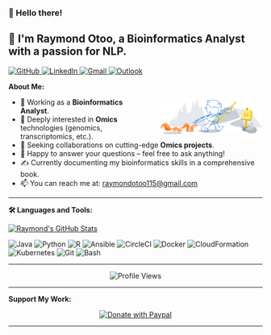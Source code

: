 ### 👋 Hello there!

## 🧬 I'm Raymond Otoo, a Bioinformatics Analyst with a passion for NLP.

<p align="left">
  <a href="https://github.com/rayotoo" target="_blank">
    <img src="https://img.shields.io/badge/-Github-000?style=for-the-badge&logo=Github&logoColor=white" alt="GitHub" />
  </a>
  <a href="https://www.linkedin.com/in/raymond-anan-otoo-8aa77424/" target="_blank">
    <img src="https://img.shields.io/badge/-LinkedIn-0077B5?style=for-the-badge&logo=linkedin&logoColor=white" alt="LinkedIn" />
  </a>
  <a href="mailto:raymondotoo115@gmail.com" target="_blank">
    <img src="https://img.shields.io/badge/-Gmail-EA4335?style=for-the-badge&logo=gmail&logoColor=white" alt="Gmail" />
  </a>
  <a href="mailto:raotoo@ualr.edu" target="_blank">
    <img src="https://img.shields.io/badge/-Outlook-0078D4?style=for-the-badge&logo=microsoftoutlook&logoColor=white" alt="Outlook" />
  </a>
</p>

**About Me:**

<img src="https://github.com/rayotoo/rayotoo/blob/main/git-header.svg" alt="Bioinformatics Illustration" width="40%" align="right" style="margin-left: 20px;" />

* 🔬 Working as a **Bioinformatics Analyst**.
* 🧬 Deeply interested in **Omics** technologies (genomics, transcriptomics, etc.).
* 🤝 Seeking collaborations on cutting-edge **Omics projects**.
* 💬 Happy to answer your questions – feel free to ask anything!
* ✍️ Currently documenting my bioinformatics skills in a comprehensive book.
* 📫 You can reach me at: raymondotoo115@gmail.com

---

**🛠️ Languages and Tools:**

<p align="left">
  <a href="https://github.com/rayotoo/handle-path-oz" target="_blank">
    <img src="https://github-readme-stats.vercel.app/api?username=rayotoo&show_icons=true&hide_border=true" alt="Raymond's GitHub Stats" />
  </a>
</p>

<p align="left">
  <img src="https://img.shields.io/badge/Java-ED8B00?style=for-the-badge&logo=openjdk&logoColor=white" alt="Java" />
  <img src="https://img.shields.io/badge/Python-3776AB?style=for-the-badge&logo=python&logoColor=white" alt="Python" />
  <img src="https://img.shields.io/badge/R-276DC3?style=for-the-badge&logo=r-project&logoColor=white" alt="R" />
  <img src="https://img.shields.io/badge/Ansible-EE0000?style=for-the-badge&logo=ansible&logoColor=white" alt="Ansible" />  
  <img src="https://img.shields.io/badge/CircleCI-343434?style=for-the-badge&logo=circleci&logoColor=white" alt="CircleCI" />
  <img src="https://img.shields.io/badge/Docker-2496ED?style=for-the-badge&logo=docker&logoColor=white" alt="Docker" />
  <img src="https://img.shields.io/badge/CloudFormation-38CFC6?style=for-the-badge&logo=amazonwebservices&logoColor=white" alt="CloudFormation" />
  <img src="https://img.shields.io/badge/Kubernetes-326CE5?style=for-the-badge&logo=kubernetes&logoColor=white" alt="Kubernetes" />
  <img src="https://img.shields.io/badge/Git-F05032?style=for-the-badge&logo=git&logoColor=white" alt="Git" />
  <img src="https://img.shields.io/badge/Bash-4EAA25?style=for-the-badge&logo=gnu-bash&logoColor=white" alt="Bash" />
</p>

---

<p align="center">
  <img src="https://views.whatilearened.today/views/github/rayotoo/rayotoo.svg" alt="Profile Views" />
</p>

---

**Support My Work:**

<p align="center">
  <a href="https://www.paypal.com/donate/?hosted_button_id=8JHU8H2AZFU8Q" target="_blank">
    <img src="https://raw.githubusercontent.com/onimur/.github/master/.resources/support-paypal.png" alt="Donate with Paypal" width="18%" />
  </a>
</p>

---
